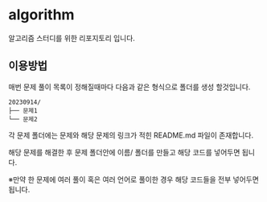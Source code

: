 # algorithm
알고리즘 스터디를 위한 리포지토리 입니다.

## 이용방법 
매번 문제 풀이 목록이 정해질때마다 다음과 같은 형식으로 폴더를 생성 할것입니다.

```
20230914/
├── 문제1
└── 문제2
```

각 문제 폴더에는 문제와 해당 문제의 링크가 적힌 README.md 파일이 존재합니다.

해당 문제를 해결한 후 문제 폴더안에 이름/ 폴더를 만들고 해당 코드를 넣어두면 됩니다.

※만약 한 문제에 여러 풀이 혹은 여러 언어로 풀이한 경우 해당 코드들을 전부 넣어두면 됩니다.
